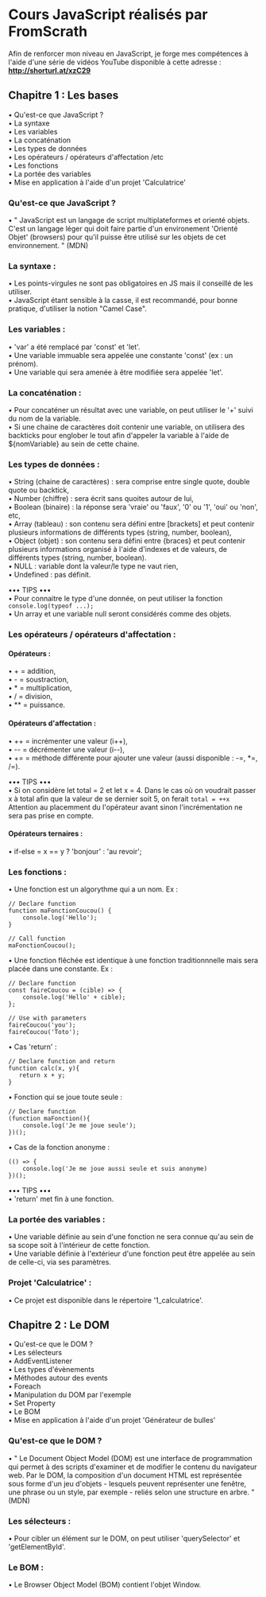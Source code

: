 # Cours JavaScript réalisés par FromScrath 

Afin de renforcer mon niveau en JavaScript, je forge mes compétences à l'aide d'une série de vidéos YouTube disponible à cette adresse : 
__http://shorturl.at/xzC29__

## Chapitre 1 : Les bases    

• Qu'est-ce que JavaScript ?       
• La syntaxe    
• Les variables    
• La concaténation    
• Les types de données    
• Les opérateurs / opérateurs d'affectation /etc  
• Les fonctions    
• La portée des variables      
• Mise en application à l'aide d'un projet 'Calculatrice'   


### Qu'est-ce que JavaScript ?   

• " JavaScript est un langage de script multiplateformes et orienté objets. C'est un langage léger qui doit faire partie d'un environement 'Orienté Objet' (browsers) pour qu'il puisse être utilisé sur les objets de cet environnement. " (MDN)

### La syntaxe :   

• Les points-virgules ne sont pas obligatoires en JS mais il conseillé de les utiliser.     
• JavaScript étant sensible à la casse, il est recommandé, pour bonne pratique, d'utiliser la notion "Camel Case".    

### Les variables :   

• 'var' a été remplacé par 'const' et 'let'.   
• Une variable immuable sera appelée une constante 'const' (ex : un prénom).    
• Une variable qui sera amenée à être modifiée sera appelée 'let'.    

### La concaténation :    

• Pour concaténer un résultat avec une variable, on peut utiliser le '+' suivi du nom de la variable.   
• Si une chaine de caractères doit contenir une variable, on utilisera des backticks pour englober le tout afin d'appeler la variable à l'aide de ${nomVariable} au sein de cette chaine.      

### Les types de données :   

• String (chaine de caractères)  : sera comprise entre single quote, double quote ou backtick,      
• Number (chiffre) : sera écrit sans quoites autour de lui,     
• Boolean (binaire) : la réponse sera 'vraie' ou 'faux', '0' ou '1', 'oui' ou 'non', etc,     
• Array (tableau) : son contenu sera défini entre [brackets] et peut contenir plusieurs informations de différents types (string, number, boolean),    
• Object (objet) : son contenu sera défini entre {braces} et peut contenir plusieurs informations organisé à l'aide d'indexes et de valeurs, de différents types (string, number, boolean).     
• NULL : variable dont la valeur/le type ne vaut rien,      
• Undefined : pas définit. 


••• TIPS •••    
• Pour connaitre le type d'une donnée, on peut utiliser la fonction ```console.log(typeof ...);```     
• Un array et une variable null seront considérés comme des objets.     

### Les opérateurs / opérateurs d'affectation :    

#### Opérateurs : 
• + = addition,    
• - = soustraction,      
• * = multiplication,     
• / = division,     
• ** = puissance.    

#### Opérateurs d'affectation :    
• ++ = incrémenter une valeur (i++),   
• -- = décrémenter une valeur (i--),   
• += = méthode différente pour ajouter une valeur (aussi disponible : -=, *=, /=).  

••• TIPS •••    
• Si on considère let total = 2 et let x = 4. Dans le cas où on voudrait passer x à total afin que la valeur de se dernier soit 5, on ferait ```total = ++x```  
Attention au placemment du l'opérateur avant sinon l'incrémentation ne sera pas prise en compte.     

#### Opérateurs ternaires :   
• if-else =  x == y ? 'bonjour' : 'au revoir';    

### Les fonctions :     
• Une fonction est un algorythme qui a un nom. Ex :   
```
// Declare function
function maFonctionCoucou() {
    console.log('Hello');
}

// Call function
maFonctionCoucou();
```    
• Une fonction flêchée est identique à une fonction traditionnnelle mais sera placée dans une constante. Ex :      
```
// Declare function
const faireCoucou = (cible) => {
    console.log('Hello' + cible);
};

// Use with parameters
faireCoucou('you');
faireCoucou('Toto');
```     
• Cas 'return' :    
```
// Declare function and return
function calc(x, y){
   return x + y;
}
```   
• Fonction qui se joue toute seule :     
```
// Declare function
(function maFonction(){
    console.log('Je me joue seule');
})();
```   
• Cas de la fonction anonyme :    
```
(() => {
    console.log('Je me joue aussi seule et suis anonyme)
})();
```    

••• TIPS •••    
• 'return' met fin à une fonction.    

### La portée des variables :    
• Une variable définie au sein d'une fonction ne sera connue qu'au sein de sa scope soit à l'intérieur de cette fonction.    
• Une variable définie à l'extérieur d'une fonction peut être appelée au sein de celle-ci, via ses paramètres.     

### Projet 'Calculatrice' : 
• Ce projet est disponible dans le répertoire '1_calculatrice'.    
    
        

## Chapitre 2 : Le DOM   
• Qu'est-ce que le DOM ?    
• Les sélecteurs   
• AddEventListener   
• Les types d'évènements   
• Méthodes autour des events   
• Foreach   
• Manipulation du DOM par l'exemple   
• Set Property   
• Le BOM    
• Mise en application à l'aide d'un projet 'Générateur de bulles'    

### Qu'est-ce que le DOM ?   
• " Le Document Object Model (DOM) est une interface de programmation qui permet à des scripts d'examiner et de modifier le contenu du navigateur web. Par le DOM, la composition d'un document HTML est représentée sous forme d'un jeu d'objets - lesquels peuvent représenter une fenêtre, une phrase ou un style, par exemple - reliés selon une structure en arbre. " (MDN)    

### Les sélecteurs :    
• Pour cibler un élément sur le DOM, on peut utiliser 'querySelector' et 'getElementById'.

### Le BOM :
• Le Browser Object Model (BOM) contient l'objet Window.